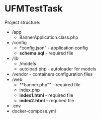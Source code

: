 ﻿# UFMTestTask
 
 Project structure:
 
 - /app
   - BannerApplication.class.php
 - /config
   - *config.json" - application config
   - **schema.sql** - required file
 - /lib
   - /models
   - autoload.php - autoloader for models
 - /vendor - containers configuration files
 - /web
   - **banner.php"" - required file
   - index.php
   - **index1.html** - required file
   - **index2.html** - required file
 - .env
 - docker-compose.yml
